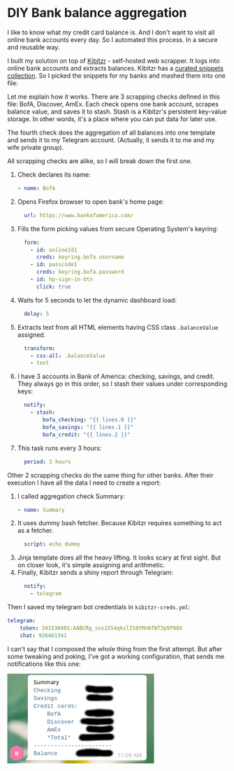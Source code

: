 # DIY Bank balance aggregation

I like to know what my credit card balance is.
And I don't want to visit all online bank accounts every day.
So I automated this process.
In a secure and reusable way.

I built my solution on top of [Kibitzr](https://kibitzr.github.io/) - self-hosted web scrapper.
It logs into online bank accounts and extracts balances.
Kibitzr has a [curated snippets collection](https://github.com/kibitzr/recipes/tree/master/banks).
So I picked the snippets for my banks and mashed them into one file:

<script src="https://gist.github.com/peterdemin/3015b72e4e54c45d559439227373ac6d.js"></script>

Let me explain how it works.
There are 3 scrapping checks defined in this file: BofA, Discover, AmEx.
Each check opens one bank account, scrapes balance value, and saves it to stash.
Stash is a Kibitzr's persistent key-value storage.
In other words, it's a place where you can put data for later use.

The fourth check does the aggregation of all balances into one template and sends it
to my Telegram account. (Actually, it sends it to me and my wife private group).

All scrapping checks are alike, so I will break down the first one.

1. Check declares its name:
   ```yaml
   - name: BofA
   ```
2. Opens Firefox browser to open bank's home page:
   ```yaml
     url: https://www.bankofamerica.com/
   ```
3. Fills the form picking values from secure Operating System's keyring:
   ```yaml
     form:
       - id: onlineId1
         creds: keyring.bofa.username
       - id: passcode1
         creds: keyring.bofa.password
       - id: hp-sign-in-btn
         click: true
   ```
4. Waits for 5 seconds to let the dynamic dashboard load:
   ```yaml
     delay: 5
   ```
5. Extracts text from all HTML elements having CSS class `.balanceValue` assigned.
   ```yaml
     transform:
       - css-all: .balanceValue
       - text
   ```
6. I have 3 accounts in Bank of America: checking, savings, and credit.
   They always go in this order, so I stash their values under corresponding keys:
   ```yaml
     notify:
       - stash:
           bofa_checking: "{{ lines.0 }}"
           bofa_savings: "{{ lines.1 }}"
           bofa_credit: "{{ lines.2 }}"
   ```
7. This task runs every 3 hours:
   ```yaml
     period: 3 hours
   ```

Other 2 scrapping checks do the same thing for other banks.
After their execution I have all the data I need to create a report:

1. I called aggregation check Summary:
   ```yaml
   - name: Summary
   ```
2. It uses dummy bash fetcher. Because Kibitzr requires something to act as a fetcher.
   ```yaml
     script: echo dummy
   ```
3. Jinja template does all the heavy lifting.
   It looks scary at first sight. But on closer look, it's simple assigning and arithmetic.
   <script src="https://gist.github.com/peterdemin/c4c800e3eaceb3ffa6777e000f86b4ef.js"></script>
4. Finally, Kibitzr sends a shiny report through Telegram:
   ```yaml
     notify:
       - telegram
   ```

Then I saved my telegram bot credentials in `kibitzr-creds.yml`:

```yaml
telegram:
    token: 341530401:AABCRg_snz1554qkslIS8tMnNfWT3p5P80X
    chat: 926461341
```

I can't say that I composed the whole thing from the first attempt.
But after some tweaking and poking, I've got a working configuration,
that sends me notifications like this one:

![Balance report](balance.png)
